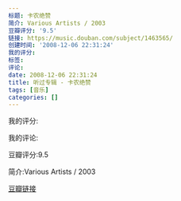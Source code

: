 ```yaml
---
标题: 卡农绝赞
简介: Various Artists / 2003
豆瓣评分: '9.5'
链接: https://music.douban.com/subject/1463565/
创建时间: '2008-12-06 22:31:24'
我的评分:
标签:
评论:
date: 2008-12-06 22:31:24
title: 听过专辑 - 卡农绝赞
tags: [音乐]
categories: []
---
```


我的评分:

我的评论:

豆瓣评分:9.5

简介:Various Artists / 2003

[豆瓣链接](https://music.douban.com/subject/1463565/)

